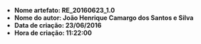 * **Nome artefato: RE_20160623_1.0**
* **Nome do autor: João Henrique Camargo dos Santos e Silva**
* **Data de criação: 23/06/2016**
* **Hora de criação: 11:22:00**